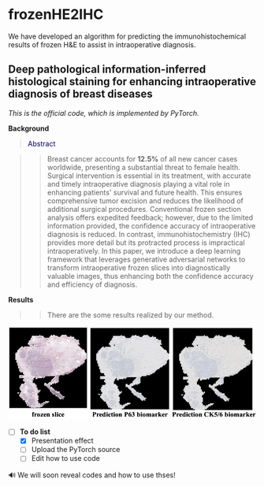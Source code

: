 # frozenHE2IHC
We have developed an algorithm for predicting the immunohistochemical results of frozen H&amp;E to assist in intraoperative diagnosis.

Deep pathological information-inferred histological staining for enhancing intraoperative diagnosis of breast diseases
---

*This is the official code, which is implemented by PyTorch.*

**Background**

><font color="#000066">Abstract</font><br /> 

>>Breast cancer accounts for **12.5\%** of all new cancer cases worldwide, presenting a substantial threat to female health. Surgical intervention is essential in its treatment, with accurate and timely intraoperative diagnosis playing a vital role in enhancing patients' survival and future health. This ensures comprehensive tumor excision and reduces the likelihood of additional surgical procedures. Conventional frozen section analysis offers expedited feedback; however, due to the limited information provided, the confidence accuracy of intraoperative diagnosis is reduced. In contrast, immunohistochemistry (IHC) provides more detail but its protracted process is impractical intraoperatively. In this paper, we introduce a deep learning framework that leverages generative adversarial networks to transform intraoperative frozen slices into diagnostically valuable images, thus enhancing both the confidence accuracy and efficiency of diagnosis. 

**Results**

>> There are the some results realized by our method.

 <img src="https://github.com/LanGuipeng/frozenHE2IHC/blob/main/results.jpg" width="800">

- [ ] **To do list**
    - [x] Presentation effect
    - [ ] Upload the PyTorch source 
    - [ ] Edit how to use code

🔊 We will soon reveal codes and how to use thses!
